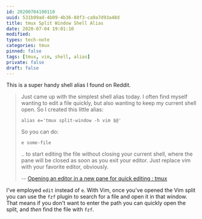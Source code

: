 ```yaml
---
id: 20200704190110
uuid: 531b99ad-4b09-4b36-88f3-ca9a7d93a48d
title: tmux Split Window Shell Alias
date: 2020-07-04 19:01:10
modified: 
types: tech-note
categories: tmux
pinned: false
tags: [tmux, vim, shell, alias]
private: false
draft: false
---
```


This is a super handy shell alias I found on Reddit.

> Just came up with the simplest shell alias today. I often find myself wanting to edit a file quickly, but also wanting to keep my current shell open. So I created this little alias:
>
> `alias e='tmux split-window -h vim $@'`
>
> So you can do:
>
> `e some-file`
>
> .. to start editing the file without closing your current shell, where the pane will be closed as soon as you exit your editor. Just replace vim with your favorite editor, obviously.
>
> -- [Opening an editor in a new pane for quick editing : tmux](https://www.reddit.com/r/tmux/comments/hfn4h6/opening_an_editor_in_a_new_pane_for_quick_editing/)

I've employed `edit` instead of `e`. With Vim, once you've opened the Vim split you can use the `fzf` plugin to search for a file and open it in that window. That means if you don't want to enter the path you can quickly open the split, and _then_ find the file with `fzf`.
